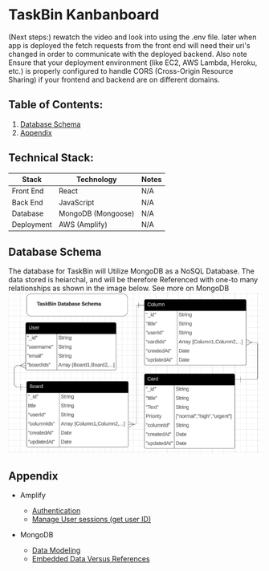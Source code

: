 # TaskBin Kanbanboard
(Next steps:)
rewatch the video and look into using the .env file. later when app is deployed
the fetch requests from the front end will need their uri's changed in order
to communicate with the deployed backend.  Also note 
Ensure that your deployment environment (like EC2, AWS Lambda, Heroku, etc.) is properly configured to handle CORS (Cross-Origin Resource Sharing) if your frontend and backend are on different domains.
## Table of Contents:
1. [Database Schema](#dbs)
1. [Appendix](#apx)

## Technical Stack:
| Stack     | Technology         | Notes | 
|-----------|--------------------|-------|
|Front End  | React              | N/A   |  
|Back End   | JavaScript         | N/A   |  
|Database   | MongoDB (Mongoose) | N/A   |  
|Deployment | AWS (Amplify)      | N/A   |  

## <a name = "DBS"></a> Database Schema 
The database for TaskBin will Utilize MongoDB as a NoSQL Database.
The data stored is heiarchal, and will be therefore Referenced with one-to many relationships as shown in the image below. See more on MongoDB
![schemaImg](https://github.com/TarikVu/imgs/blob/main/TaskBin/TaskBinDB.PNG?raw=true)



## <a name = "apx"></a> Appendix

- Amplify 
    - [Authentication](https://docs.amplify.aws/react/build-a-backend/auth/)
    - [Manage User sessions (get user ID)](https://docs.amplify.aws/react/build-a-backend/auth/connect-your-frontend/manage-user-sessions/)


- MongoDB
    - [Data Modeling](https://www.mongodb.com/docs/manual/data-modeling/)
    - [Embedded Data Versus References](https://www.mongodb.com/docs/manual/data-modeling/concepts/embedding-vs-references/#std-label-data-modeling-referencing)

